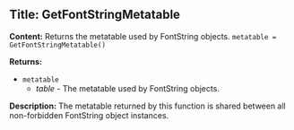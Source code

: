 ## Title: GetFontStringMetatable

**Content:**
Returns the metatable used by FontString objects.
`metatable = GetFontStringMetatable()`

**Returns:**
- `metatable`
  - *table* - The metatable used by FontString objects.

**Description:**
The metatable returned by this function is shared between all non-forbidden FontString object instances.